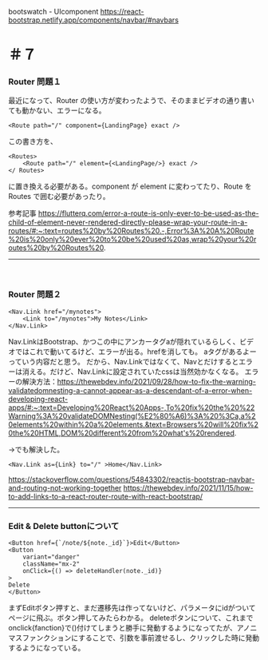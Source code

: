 bootswatch - UIcomponent
https://react-bootstrap.netlify.app/components/navbar/#navbars

# ＃７

### Router 問題１

最近になって、Router の使い方が変わったようで、そのままビデオの通り書いても動かない、エラーになる。

```
<Route path="/" component={LandingPage} exact />
```

この書き方を、

```
<Routes>
    <Route path="/" element={<LandingPage/>} exact />
</ Routes>
```

に置き換える必要がある。component が element に変わってたり、Route を Routes で囲む必要があったり。

参考記事
https://flutterq.com/error-a-route-is-only-ever-to-be-used-as-the-child-of-element-never-rendered-directly-please-wrap-your-route-in-a-routes/#:~:text=routes%20by%20Routes%20.-,Error%3A%20A%20Route%20is%20only%20ever%20to%20be%20used%20as,wrap%20your%20routes%20by%20Routes%20.    
  
---
  　
### Router 問題２  
```
<Nav.Link href="/mynotes">
    <Link to="/mynotes">My Notes</Link>
</Nav.Link>
```  
Nav.LinkはBootstrap、かつこの中にアンカータグaが隠れているらしく、ビデオではこれで動いてるけど、エラーが出る。hrefを消しても。
aタグがあるよーっていう内容だと思う。
だから、Nav.Linkではなくて、Navとだけするとエラーは消える。だけど、Nav.Linkに設定されていたcssは当然効かなくなる。
エラーの解決方法：https://thewebdev.info/2021/09/28/how-to-fix-the-warning-validatedomnesting-a-cannot-appear-as-a-descendant-of-a-error-when-developing-react-apps/#:~:text=Developing%20React%20Apps-,To%20fix%20the%20%22Warning%3A%20validateDOMNesting(%E2%80%A6)%3A%20%3Ca,a%20elements%20within%20a%20elements.&text=Browsers%20will%20fix%20the%20HTML,DOM%20different%20from%20what's%20rendered.  

->でも解決した。
```
<Nav.Link as={Link} to="/" >Home</Nav.Link>
```
https://stackoverflow.com/questions/54843302/reactjs-bootstrap-navbar-and-routing-not-working-together
https://thewebdev.info/2021/11/15/how-to-add-links-to-a-react-router-route-with-react-bootstrap/

  
---

### Edit & Delete buttonについて

```
<Button href={`/note/${note._id}`}>Edit</Button>
<Button
    variant="danger"
    className="mx-2"
    onClick={() => deleteHandler(note._id)}
>
Delete
</Button>
```
まずEditボタン押すと、まだ遷移先は作ってないけど、パラメータにidがついてページに飛ぶ。ボタン押してみたらわかる。
deleteボタンについて、これまでonclick{fanction}で()付けてしまうと勝手に発動するようになってたが、アノニマスファンクションにすることで、引数を事前渡せるし、クリックした時に発動するようになっている。

